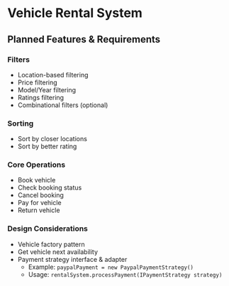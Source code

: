 
# Vehicle Rental System

## Planned Features & Requirements

### Filters
- Location-based filtering
- Price filtering
- Model/Year filtering
- Ratings filtering
- Combinational filters (optional)

### Sorting
- Sort by closer locations
- Sort by better rating

### Core Operations
- Book vehicle
- Check booking status
- Cancel booking
- Pay for vehicle
- Return vehicle

### Design Considerations
- Vehicle factory pattern
- Get vehicle next availability
- Payment strategy interface & adapter
	- Example: `paypalPayment = new PaypalPaymentStrategy()`
	- Usage: `rentalSystem.processPayment(IPaymentStrategy strategy)`